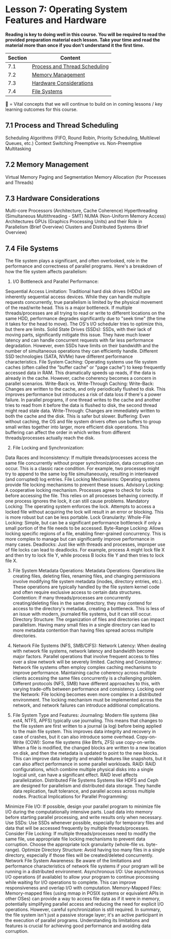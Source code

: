 # Lesson 7: Operating System Features and Hardware

**Reading is key to doing well in this course. You will be required to read the provided preparation material each lesson. Take your time and read the material more than once if you don't understand it the first time.**

Section | Content
--- | ---
7.1 | [Process and Thread Scheduling](#Process-and-Thread-Scheduling)
7.2 | [Memory Management](#Memory-Management)
7.3 | [Hardware Considerations](#Hardware-Considerations)
7.4 | [File Systems](#File-Systems)

:key: = Vital concepts that we will continue to build on in coming lessons / key learning outcomes for this course.

## 7.1 Process and Thread Scheduling
Scheduling Algorithms (FIFO, Round Robin, Priority Scheduling, Multilevel Queues, etc.)
Context Switching
Preemptive vs. Non-Preemptive Multitasking

## 7.2 Memory Management
Virtual Memory
Paging and Segmentation
Memory Allocation (for Processes and Threads)

## 7.3 Hardware Considerations
Multi-core Processors (Architecture, Cache Coherence)
Hyperthreading (Simultaneous Multithreading - SMT)
NUMA (Non-Uniform Memory Access) Architectures
GPUs (Graphics Processing Units) and their Role in Parallelism (Brief Overview)
Clusters and Distributed Systems (Brief Overview)

## 7.4 File Systems
The file system plays a significant, and often overlooked, role in the performance and correctness of parallel programs.  Here's a breakdown of how the file system affects parallelism:

1. I/O Bottleneck and Parallel Performance:

Sequential Access Limitation: Traditional hard disk drives (HDDs) are inherently sequential access devices. While they can handle multiple requests concurrently, true parallelism is limited by the physical movement of the read/write head. This is a major bottleneck. If multiple threads/processes are all trying to read or write to different locations on the same HDD, performance degrades significantly due to "seek time" (the time it takes for the head to move). The OS's I/O scheduler tries to optimize this, but there are limits.
Solid State Drives (SSDs): SSDs, with their lack of moving parts, significantly mitigate this issue. They have much lower latency and can handle concurrent requests with far less performance degradation. However, even SSDs have limits on their bandwidth and the number of simultaneous operations they can efficiently handle. Different SSD technologies (SATA, NVMe) have different performance characteristics.
File System Caching: Operating systems use file system caches (often called the "buffer cache" or "page cache") to keep frequently accessed data in RAM. This dramatically speeds up reads, if the data is already in the cache. However, cache coherency becomes a concern in parallel scenarios.
Write-Back vs. Write-Through Caching:
Write-Back: Changes are written to the cache, and only periodically flushed to disk. This improves performance but introduces a risk of data loss if there's a power failure. In parallel programs, if one thread writes to the cache and another tries to read from it before the data is flushed to disk, the second thread might read stale data.
Write-Through: Changes are immediately written to both the cache and the disk. This is safer but slower.
Buffering: Even without caching, the OS and file system drivers often use buffers to group small writes together into larger, more efficient disk operations. This buffering can affect the order in which writes from different threads/processes actually reach the disk.


2. File Locking and Synchronization:

Data Races and Inconsistency: If multiple threads/processes access the same file concurrently without proper synchronization, data corruption can occur. This is a classic race condition. For example, two processes might try to append to the same log file simultaneously, resulting in interleaved (and corrupted) log entries.
File Locking Mechanisms: Operating systems provide file locking mechanisms to prevent these issues.
Advisory Locking: A cooperative locking mechanism. Processes agree to check for locks before accessing the file. This relies on all processes behaving correctly. If one process ignores the lock, it can still cause problems.
Mandatory Locking: The operating system enforces the lock. Attempts to access a locked file without acquiring the lock will result in an error or blocking. This is more robust but can be less portable.
Lock Granularity:
Whole-File Locking: Simple, but can be a significant performance bottleneck if only a small portion of the file needs to be accessed.
Byte-Range Locking: Allows locking specific regions of a file, enabling finer-grained concurrency. This is more complex to manage but can significantly improve performance in many cases.
Deadlocks: Just like with threads and processes, improper use of file locks can lead to deadlocks. For example, process A might lock file X and then try to lock file Y, while process B locks file Y and then tries to lock file X.


3. File System Metadata Operations:
Metadata Operations: Operations like creating files, deleting files, renaming files, and changing permissions involve modifying file system metadata (inodes, directory entries, etc.). These operations are typically handled by the file system kernel code and often require exclusive access to certain data structures.
Contention: If many threads/processes are concurrently creating/deleting files in the same directory, they may contend for access to the directory's metadata, creating a bottleneck. This is less of an issue with modern, journaled file systems, but it can still occur.
Directory Structure: The organization of files and directories can impact parallelism. Having many small files in a single directory can lead to more metadata contention than having files spread across multiple directories.


4. Network File Systems (NFS, SMB/CIFS):
Network Latency: When dealing with network file systems, network latency and bandwidth become major factors. Parallel operations that involve frequent access to files over a slow network will be severely limited.
Caching and Consistency: Network file systems often employ complex caching mechanisms to improve performance. Maintaining cache coherency across multiple clients accessing the same files concurrently is a challenging problem. Different protocols (NFS, SMB) have different approaches to this, with varying trade-offs between performance and consistency.
Locking over the Network: File locking becomes even more complex in a distributed environment. The locking mechanism must be implemented across the network, and network failures can introduce additional complications.


5. File System Type and Features:
Journaling: Modern file systems (like ext4, NTFS, APFS) typically use journaling. This means that changes to the file system are first written to a journal (a log) before being applied to the main file system. This improves data integrity and recovery in case of crashes, but it can also introduce some overhead.
Copy-on-Write (COW): Some file systems (like Btrfs, ZFS) use copy-on-write. When a file is modified, the changed blocks are written to a new location on disk, and then the metadata is updated to point to the new blocks. This can improve data integrity and enable features like snapshots, but it can also affect performance in some parallel workloads.
RAID: RAID configurations, which combine multiple physical disks into a single logical unit, can have a significant effect. RAID level affects parallelization.
Distributed File Systems Systems like HDFS and Ceph are designed for parallelism and distributed data storage. They handle data replication, fault tolerance, and parallel access across multiple nodes.
Practical Implications for Parallel Programming:

Minimize File I/O: If possible, design your parallel program to minimize file I/O during the computationally intensive parts. Load data into memory before starting parallel processing, and write results only when necessary.
Use SSDs: Use SSDs whenever possible, especially for temporary files and data that will be accessed frequently by multiple threads/processes.
Consider File Locking: If multiple threads/processes need to modify the same file, use appropriate file locking mechanisms to prevent data corruption. Choose the appropriate lock granularity (whole-file vs. byte-range).
Optimize Directory Structure: Avoid having too many files in a single directory, especially if those files will be created/deleted concurrently.
Network File System Awareness: Be aware of the limitations and performance characteristics of network file systems if your program will be running in a distributed environment.
Asynchronous I/O: Use asynchronous I/O operations (if available) to allow your program to continue processing while waiting for I/O operations to complete. This can improve responsiveness and overlap I/O with computation.
Memory-Mapped Files: Memory-mapped files (using mmap in POSIX systems or equivalent APIs in other OSes) can provide a way to access file data as if it were in memory, potentially simplifying parallel access and reducing the need for explicit I/O operations. However, careful synchronization is still required.
In summary, the file system isn't just a passive storage layer; it's an active participant in the execution of parallel programs. Understanding its limitations and features is crucial for achieving good performance and avoiding data corruption.
